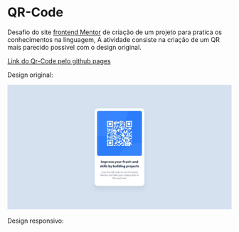 # QR-Code
Desafio do site [frontend Mentor](https://www.frontendmentor.io/challenges) de criação de um projeto para pratica os conhecimentos na linguagem, A atividade consiste na criação de um QR mais parecido possivel com o design original.

[Link do Qr-Code pelo github pages](https://joaoover.github.io/QR-Code/Qr_Code.html)

Design original:

![desktop-design](design/desktop-design.jpg)

Design responsivo:
